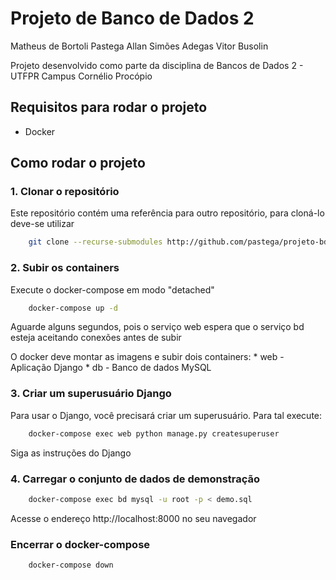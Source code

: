 # Projeto de Banco de Dados 2

Matheus de Bortoli Pastega
Allan Simões Adegas
Vitor Busolin

Projeto desenvolvido como parte da disciplina de Bancos de Dados 2 - UTFPR Campus Cornélio Procópio

## Requisitos para rodar o projeto
* Docker

## Como rodar o projeto

### 1. Clonar o repositório

Este repositório contém uma referência para outro repositório, para cloná-lo deve-se utilizar

```sh
    git clone --recurse-submodules http://github.com/pastega/projeto-bd2
```

### 2. Subir os containers

Execute o docker-compose em modo "detached"
```sh
    docker-compose up -d
```
Aguarde alguns segundos, pois o serviço web espera que o serviço bd esteja aceitando conexões antes de subir

O docker deve montar as imagens e subir dois containers:
    * web - Aplicação Django
    * db - Banco de dados MySQL

### 3. Criar um superusuário Django

Para usar o Django, você precisará criar um superusuário. Para tal execute:

```sh
    docker-compose exec web python manage.py createsuperuser
```
Siga as instruções do Django

### 4. Carregar o conjunto de dados de demonstração

```sh
    docker-compose exec bd mysql -u root -p < demo.sql
```

Acesse o endereço http://localhost:8000 no seu navegador

### Encerrar o docker-compose
```sh
    docker-compose down
```